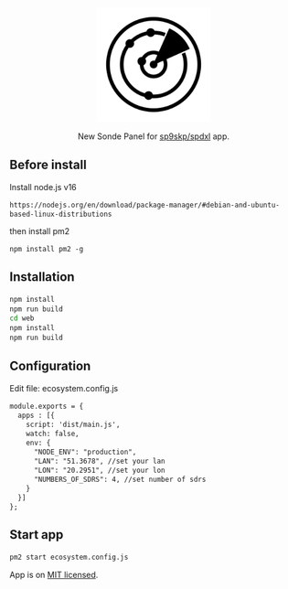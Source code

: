 <p align="center">
  <img src="web/public/logo.jpg" width="200" alt="Nest Logo" />
</p>


  <p align="center">New Sonde Panel for <a href="https://github.com/sp9skp/spdxl">sp9skp/spdxl</a> app.</p>
    <p align="center">
</p>
  <!--[![Backers on Open Collective](https://opencollective.com/nest/backers/badge.svg)](https://opencollective.com/nest#backer)
  [![Sponsors on Open Collective](https://opencollective.com/nest/sponsors/badge.svg)](https://opencollective.com/nest#sponsor)-->

## Before install

Install node.js v16

```
https://nodejs.org/en/download/package-manager/#debian-and-ubuntu-based-linux-distributions
```

then install pm2
```
npm install pm2 -g
```


## Installation

```bash
npm install
npm run build 
cd web
npm install
npm run build
```

## Configuration
Edit file: ecosystem.config.js

```
module.exports = {
  apps : [{
    script: 'dist/main.js',
    watch: false,
    env: {
      "NODE_ENV": "production",
      "LAN": "51.3678", //set your lan
      "LON": "20.2951", //set your lon
      "NUMBERS_OF_SDRS": 4, //set number of sdrs
    }
  }]
};
```

## Start app

```bash
pm2 start ecosystem.config.js
```


App is on [MIT licensed](LICENSE).
